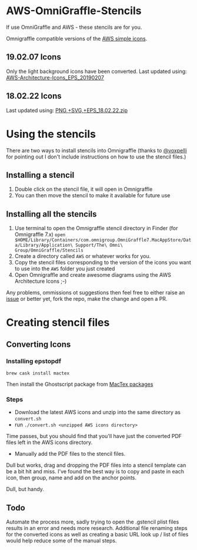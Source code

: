 AWS-OmniGraffle-Stencils
========================

If use OmniGraffle and AWS - these stencils are for you.

Omnigraffle compatible versions of the [AWS simple icons](https://aws.amazon.com/architecture/icons/).

## 19.02.07 Icons
Only the light background icons have been converted.  Last updated using: [AWS-Architecture-Icons_EPS_20190207](https://d1.awsstatic.com/webteam/architecture-icons/AWS-Architecture-Icons_EPS_20190207.2b615daa2f47347ca46e67c56bd35be79cea5bee.zip)

## 18.02.22 Icons
Last updated using: [PNG,+SVG,+EPS_18.02.22.zip](https://s3-us-west-2.amazonaws.com/awswebanddesign/Architecture+Icons/AWS-Arch-Icon-Sets_Feb-18/PNG%2C+SVG%2C+EPS_18.02.22.zip)

# Using the stencils

There are two ways to install stencils into Omnigraffle (thanks to [@voxpelli](https://twitter.com/voxpelli/status/1105536267352264705) for pointing out I don't include instructions on how to use the stencil files.)

## Installing a stencil

1. Double click on the stencil file, it will open in Omnigraffle
2. You can then move the stencil to make it available for future use

## Installing all the stencils

1. Use terminal to open the Omnigraffle stencil directory in Finder (for Omnigraffle 7.x) `open $HOME/Library/Containers/com.omnigroup.OmniGraffle7.MacAppStore/Data/Library/Application\ Support/The\ Omni\ Group/OmniGraffle/Stencils`
2. Create a directory called `AWS` or whatever works for you.
3. Copy the stencil files corresponding to the version of the icons you want to use into the `AWS` folder you just created
4. Open Omnigraffle and create awesome diagrams using the AWS Architecture Icons ;-)

Any problems, ommissions ot suggestions then feel free to either raise an [issue](https://github.com/davidfsmith/AWS-OmniGraffle-Stencils/issues) or better yet, fork the repo, make the change and open a PR.

# Creating stencil files

## Converting Icons

### Installing epstopdf

	brew cask install mactex
	
Then install the Ghostscript package from [MacTex packages](http://www.tug.org/mactex/morepackages.html)

### Steps

* Download the latest AWS icons and unzip into the same directory as `convert.sh`
* run `./convert.sh <unzipped AWS icons directory>`

Time passes, but you should find that you'll have just the converted PDF files left in the AWS icons directory.

* Manually add the PDF files to the stencil files.

Dull but works, drag and dropping the PDF files into a stencil template can be a bit hit and miss.  I've found the best way is to copy and paste in each icon, then group, name and add on the anchor points.

Dull, but handy.

## Todo

Automate the process more, sadly trying to open the .gstencil plist files results in an error and needs more research.  Additional file renaming steps for the converted icons as well as creating a basic URL look up / list of files would help reduce some of the manual steps.